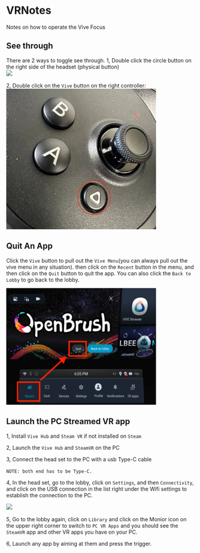 # VRNotes

Notes on how to operate the Vive Focus

## See through

There are 2 ways to toggle see through.
1, Double click the circle button on the right side of the headset (physical button)  
<img src="assets/seeThrough.png" width=400>

2, Double click on the ```Vive``` button on the right controller:
<img src="assets/viveButton.png" width=400>

## Quit An App

Click the ```Vive``` button to pull out the ```Vive Menu```(you can always pull out the vive menu in any situation). then click on the ```Recent``` button in the menu, and then click on the ```Quit``` button to quit the app. You can also click the ```Back to Lobby``` to go back to the lobby.

<img src="assets/closeApp.png" width=400>

## Launch the PC Streamed VR app
1, Install ```Vive Hub``` and ```Steam VR``` if not installed on ```Steam```

2, Launch the ```Vive Hub``` and ```SteamVR``` on the PC

3, Connect the head set to the PC with a usb Type-C cable

```NOTE: both end has to be Type-C.```

4, In the head set, go to the lobby, click on ```Settings```, and then ```Connectivity```, and click on the USB connection in the list right under the Wifi settings to establish the connection to the PC.

<img src="assets/usbConnection.png" width=400>


5, Go to the lobby again, click on ```Library``` and click on the Monior icon on the upper right corner to switch to ```PC VR Apps``` and you should see the ```SteamVR``` app and other VR apps you have on your PC.

6, Launch any app by aiming at them and press the trigger.